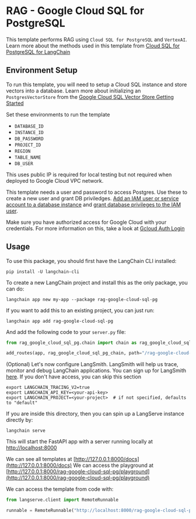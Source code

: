 # RAG - Google Cloud SQL for PostgreSQL

This template performs RAG using `Cloud SQL for PostgreSQL` and `VertexAI`.
Learn more about the methods used in this template from [Cloud SQL for PostgreSQL for LangChain](https://github.com/googleapis/langchain-google-cloud-sql-pg-python/blob/main/README.rst)

## Environment Setup

To run this template, you will need to setup a Cloud SQL instance and store vectors into a database. Learn more about initializing an `PostgresVectorStore` from the [Google Cloud SQL Vector Store Getting Started](https://github.com/googleapis/langchain-google-cloud-sql-pg-python/blob/main/docs/vector_store.ipynb)

Set these environments to run the template
  * `DATABASE_ID`
  * `INSTANCE_ID`
  * `DB_PASSWORD`
  * `PROJECT_ID`
  * `REGION`
  * `TABLE_NAME`
  * `DB_USER`

This uses public IP is required for local testing but not required when deployed to Google Cloud VPC network.

This template needs a user and password to access Postgres. Use these to create a new user and grant DB priviledges.
[Add an IAM user or service account to a database instance](https://cloud.google.com/sql/docs/postgres/add-manage-iam-users) and
[grant database privileges to the IAM user](https://cloud.google.com/sql/docs/postgres/add-manage-iam-users#grant-db-privileges).

Make sure you have authorized access for Google Cloud with your credentials. For more information on this, take a look at [Gcloud Auth Login](https://cloud.google.com/sdk/gcloud/reference/auth/login)

## Usage

To use this package, you should first have the LangChain CLI installed:

```shell
pip install -U langchain-cli
```

To create a new LangChain project and install this as the only package, you can do:

```shell
langchain app new my-app --package rag-google-cloud-sql-pg
```

If you want to add this to an existing project, you can just run:

```shell
langchain app add rag-google-cloud-sql-pg
```

And add the following code to your `server.py` file:

```python
from rag_google_cloud_sql_pg.chain import chain as rag_google_cloud_sql_pg_chain

add_routes(app, rag_google_cloud_sql_pg_chain, path="/rag-google-cloud-sql-pg")
```

(Optional) Let's now configure LangSmith.
LangSmith will help us trace, monitor and debug LangChain applications.
You can sign up for LangSmith [here](https://smith.langchain.com/).
If you don't have access, you can skip this section

```shell
export LANGCHAIN_TRACING_V2=true
export LANGCHAIN_API_KEY=<your-api-key>
export LANGCHAIN_PROJECT=<your-project>  # if not specified, defaults to "default"
```

If you are inside this directory, then you can spin up a LangServe instance directly by:

```shell
langchain serve
```

This will start the FastAPI app with a server running locally at
[http://localhost:8000](http://localhost:8000)

We can see all templates at [http://127.0.0.1:8000/docs](http://127.0.0.1:8000/docs)
We can access the playground
at [http://127.0.0.1:8000/rag-google-cloud-sql-pg/playground](http://127.0.0.1:8000/rag-google-cloud-sql-pg/playground)

We can access the template from code with:

```python
from langserve.client import RemoteRunnable

runnable = RemoteRunnable("http://localhost:8000/rag-google-cloud-sql-pg")